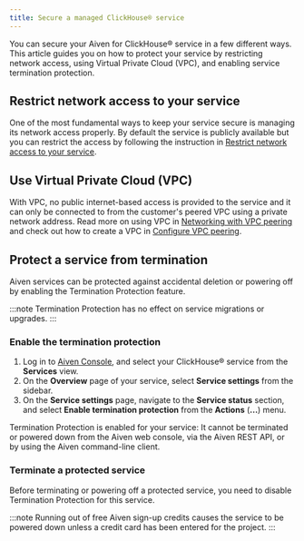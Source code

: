 ```yaml
---
title: Secure a managed ClickHouse® service
---
```


You can secure your Aiven for ClickHouse® service in a few different
ways. This article guides you on how to protect your service by
restricting network access, using Virtual Private Cloud (VPC), and
enabling service termination protection.

## Restrict network access to your service

One of the most fundamental ways to keep your service secure is managing
its network access properly. By default the service is publicly
available but you can restrict the access by following the instruction
in
[Restrict network access to your service](/docs/platform/howto/restrict-access).

## Use Virtual Private Cloud (VPC)

With VPC, no public internet-based access is provided to the service and
it can only be connected to from the customer's peered VPC using a
private network address. Read more on using VPC in
[Networking with VPC peering](/docs/platform/concepts/cloud-security#networking-with-vpc-peering) and check out how to create a VPC in
[Configure VPC peering](/docs/platform/howto/manage-vpc-peering#platform_howto_setup_vpc_peering).

## Protect a service from termination

Aiven services can be protected against accidental deletion or powering
off by enabling the Termination Protection feature.

:::note
Termination Protection has no effect on service migrations or upgrades.
:::

### Enable the termination protection

1.  Log in to [Aiven Console](https://console.aiven.io/), and select
    your ClickHouse® service from the **Services** view.
2.  On the **Overview** page of your service, select **Service
    settings** from the sidebar.
3.  On the **Service settings** page, navigate to the **Service status**
    section, and select **Enable termination protection** from the
    **Actions** (**...**) menu.

Termination Protection is enabled for your service: It cannot be
terminated or powered down from the Aiven web console, via the Aiven
REST API, or by using the Aiven command-line client.

### Terminate a protected service

Before terminating or powering off a protected service, you need to
disable Termination Protection for this service.

:::note
Running out of free Aiven sign-up credits causes the service to be
powered down unless a credit card has been entered for the project.
:::
